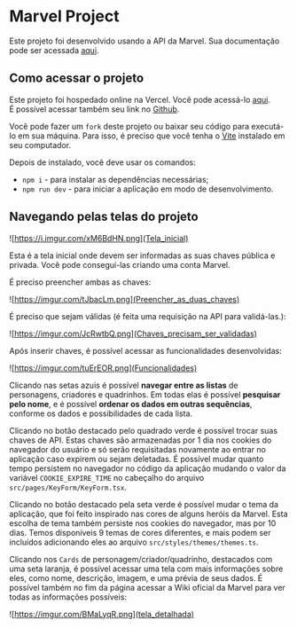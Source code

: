 
# Marvel Project

Este projeto foi desenvolvido usando a API da Marvel. Sua documentação pode ser acessada [aqui](https://developer.marvel.com/).

## Como acessar o projeto

Este projeto foi hospedado online na Vercel. Você pode acessá-lo [aqui](https://marvel-ploo.vercel.app/).<br>
É possível acessar também seu link no [Github](https://github.com/natrodrigo/marvel).

Você pode fazer um `fork` deste projeto ou baixar seu código para executá-lo em sua máquina. Para isso, é preciso que você tenha o [Vite](https://vitejs.dev/guide/) instalado em seu computador.

Depois de instalado, você deve usar os comandos:

- `npm i` - para instalar as dependências necessárias;
- `npm run dev` - para iniciar a aplicação em modo de desenvolvimento.

## Navegando pelas telas do projeto

![https://i.imgur.com/xM6BdHN.png](Tela_inicial)

Esta é a tela inicial onde devem ser informadas as suas chaves pública e privada. Você pode conseguí-las criando uma conta Marvel.

É preciso preencher ambas as chaves:

![https://imgur.com/tJbacLm.png](Preencher_as_duas_chaves)

É preciso que sejam válidas (é feita uma requisição na API para validá-las.):

![https://imgur.com/JcRwtbQ.png](Chaves_precisam_ser_validadas)

Após inserir chaves, é possível acessar as funcionalidades desenvolvidas:

![https://imgur.com/tuErEOR.png](Funcionalidades)

Clicando nas setas azuis é possível **navegar entre as listas** de personagens, criadores e quadrinhos. 
Em todas elas é possível **pesquisar pelo nome**, e é possível **ordenar os dados em outras sequências**, conforme os dados e possibilidades de cada lista.

Clicando no botão destacado pelo quadrado verde é possível trocar suas chaves de API. Estas chaves são armazenadas por 1 dia nos cookies do navegador do usuário e só serão requisitadas novamente ao entrar no aplicação caso expirem ou sejam deletadas. É possível mudar quanto tempo persistem no navegador no código da aplicação mudando o valor da variável `COOKIE_EXPIRE_TIME` no cabeçalho do arquivo `src/pages/KeyForm/KeyForm.tsx`.

Clicando no botão destacado pela seta verde é possível mudar o tema da aplicação, que foi feito inspirado nas cores de alguns heróis da Marvel. Esta escolha de tema também persiste nos cookies do navegador, mas por 10 dias.
Temos disponíveis 9 temas de cores diferentes, e mais podem ser incluídos adicionando eles ao arquivo `src/styles/themes/themes.ts`.

Clicando nos `Cards` de personagem/criador/quadrinho, destacados com uma seta laranja, é possível acessar uma tela com mais informações sobre eles, como nome, descrição, imagem, e uma prévia de seus dados. É possível também no fim da página acessar a Wiki oficial da Marvel para ver todas as informações possíveis:

![https://imgur.com/BMaLyqR.png](tela_detalhada)






